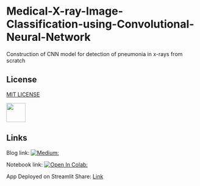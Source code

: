 # Medical-X-ray-Image-Classification-using-Convolutional-Neural-Network
Construction of CNN model for detection of pneumonia in x-rays from scratch

## License
[MIT LICENSE](https://github.com/smarthardik10/Medical-X-ray-Image-Classification-using-Convolutional-Neural-Network/blob/main/MIT%20License)



<img src="https://banner2.cleanpng.com/20180413/vpq/kisspng-massachusetts-institute-of-technology-mit-license-open-5ad048323f4950.3152506915235994102592.jpg" width="50" height="50">


## Links

Blog link:
[![Medium: ](https://img.icons8.com/ios-filled/25/000000/medium-monogram.png)](https://smarthardik10.medium.com/medical-x-ray-%EF%B8%8F-image-classification-using-convolutional-neural-network-9a6d33b1c2a)

Notebook link:
[![Open In Colab: ](https://colab.research.google.com/assets/colab-badge.svg)](https://colab.research.google.com/drive/1J6nM1LlGE-DW93QO-yFkeBSGv9OQoHSC?usp=sharing)

App Deployed on Streamlit Share:
[Link](https://share.streamlit.io/smarthardik10/xray-classifier/main/webapp.py)

